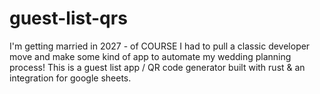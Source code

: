 # guest-list-qrs
I'm getting married in 2027 - of COURSE I had to pull a classic developer move and make some kind of app to automate my wedding planning process! This is a guest list app / QR code generator built with rust &amp; an integration for google sheets.
